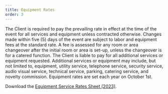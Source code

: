 ```yaml
---
title: Equipment Rates
order: 3
---
```


The Client is required to pay the prevailing rate in effect at the time of the event for all services and
equipment unless contracted otherwise. Changes made within five (5) days of the event are subject to labor and equipment fees at the standard rate. A fee is assessed for any room or area changeover after the initial room or area is set-up, unless the changeover is for a catered function. The Client is liable to pay for all additional services or equipment requested. Additional services or equipment may include, but not limited to, equipment, utility service, telephone service, security service, audio visual service, technical service, parking, catering service, and novelty commission. Equipment rates are set each year on October 1st. 

Download the [Equipment Service Rates Sheet (2023)](https://assets.austinconventioncenter.com/2023/ACC_Equipment_Services_FY2023_v2.pdf).
